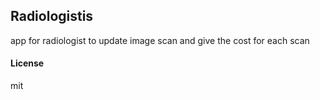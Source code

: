 ## Radiologistis

app for radiologist to update image scan and give the cost for each scan

#### License

mit
